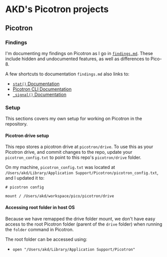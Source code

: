 # AKD's Picotron projects

## Picotron

### Findings

I'm documenting my findings on Picotron as I go in [`findings.md`](picotron/findings.md). These include hidden and undocumented features, as well as differences to Pico-8.

A few shortcuts to documentation `findings.md` also links to:

- [`stat()` Documentation](picotron/drive/projects/stat/stats.md)
- [Picotron CLI Documentation](picotron/drive/projects/cli/cli.md)
- [`_signal()` Documentation](picotron/drive/projects/signal/signal.md)

### Setup

This sections covers my own setup for working on Picotron in the repository.

#### Picotron drive setup

This repo stores a picotron drive at `picotron/drive`. To use this as your Picotron drive, and commit changes to the repo, update your `picotron_config.txt` to point to this repo's `picotron/drive` folder.

On my machine, `picotron_config.txt` was located at `/Users/akd/Library/Application Support/Picotron/picotron_config.txt`, and I updated it to:

```
# picotron config

mount / /Users/akd/workspace/pico/picotron/drive
```

#### Accessing root folder in host OS

Because we have remapped the drive folder mount, we don't have easy access to the root Picotron folder (parent of the `drive` folder) when running the `folder` command in Picotron.

The root folder can be accessed using:

- `open "/Users/akd/Library/Application Support/Picotron"`
